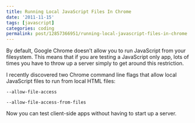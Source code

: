 ```yaml
---
title: Running Local JavaScript Files In Chrome
date: '2011-11-15'
tags: [javascript]
categories: coding
permalink: post/12857366951/running-local-javascript-files-in-chrome
---
```


By default, Google Chrome doesn’t allow you to run JavaScript from your
filesystem. This means that if you are testing a JavaScript only app,
lots of times you have to throw up a server simply to get around this
restriction.

I recently discovered two Chrome command line flags that allow local
JavaScript files to run from local HTML files:

    --allow-file-access

    --allow-file-access-from-files

Now you can test client-side apps without having to start up a server.
